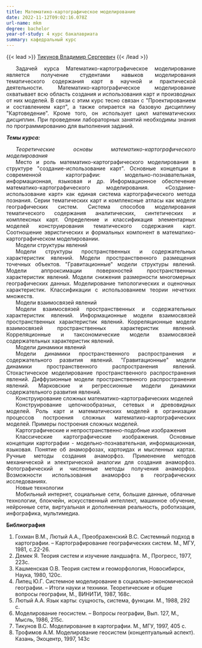 ```yaml
---
title: Математико-картографическое моделирование
date: 2022-11-12T09:02:16.078Z
url-name: mkm
degree: bachelor
year-of-study: 4 курс бакалавриата
summary: кафедральный курс
---
```

{{< lead >}} [Тикунов Владимир Сергеевич](https://istina.msu.ru/profile/TikunovVS/) {{< /lead >}}

<div style="text-align: justify; text-indent: 25px;">
Задачей курса Математико-картографическое моделирование является получение  студентами  навыков моделирования тематического содержания карт в  научной  и практической деятельности. Математико-картографическое моделирование охватывает всю область создания и использования карт и производных от них моделей.  В связи с этим курс тесно связан с "Проектированием и составлением карт", а также опирается на базовую дисциплину  "Картоведение". Кроме того, он  использует цикл математических  дисциплин. При проведении лабораторных занятий необходимы знания по программированию для выполнения заданий.</div> 

***Т﻿емы курса:***

<div style="text-align: justify; text-indent: 25px;">
<i>Теоретические основы математико-картографического моделирования</i></div>
<div style="text-align: justify; text-indent: 25px;">
Место и роль математико-картографического моделирования в структуре "создание-использование карт". Основные концепции в современной картографии: модельно-познавательная, информационная, языковая и др. Информационное обеспечение математико-картографического моделирования. «Создание-использование карт» как единая система картографического метода познания. Серии тематических карт и комплексные атласы как модели географических систем. Система способов моделирования тематического содержания аналитических, синтетических и комплексных карт.  Определение и классификация элементарных   моделей конструирования тематического содержания карт.   Соотношение   эвристических и формальных компонент в математико-картографическом моделировании.</div>
<div style="text-align: justify; text-indent: 25px;">
Модели структуры явлений</div>
<div style="text-align: justify; text-indent: 25px;">
Модели структуры пространственных и содержательных характеристик явлений.  Модели пространственного размещения точечных объектов. "Гравитационные" модели структуры явлений.  Модели аппроксимации поверхностей пространственных характеристик явлений.  Модели снижения размерности многомерных географических данных. Моделирование типологических и оценочных характеристик. Классификации с использованием теории нечетких множеств.</div>
<div style="text-align: justify; text-indent: 25px;">
Модели взаимосвязей явлений</div>
<div style="text-align: justify; text-indent: 25px;">
Модели взаимосвязей пространственных и содержательных характеристик явлений.  Информационные модели взаимосвязей пространственных характеристик явлений. Корреляционные модели взаимосвязей пространственных характеристик явлений.  Корреляционные и таксономические модели взаимосвязей содержательных характеристик явлений.</div>
<div style="text-align: justify; text-indent: 25px;">
Модели динамики явлений</div>
<div style="text-align: justify; text-indent: 25px;">
Модели динамики пространственного  распространения  и содержательного развития   явлений.   "Гравитационные"   модели    динамики пространственного распространения явлений.  Стохастическое моделирование пространственного распространения явлений. Диффузионные модели пространственного распространения явлений.  Марковские и регрессионные модели динамики содержательного развития явлений.</div>
<div style="text-align: justify; text-indent: 25px;">
Конструирование сложных математико-картографических моделей</div>
<div style="text-align: justify; text-indent: 25px;">
Конструирование цепочкообразных, сетевых и древовидных моделей. Роль карт и математических моделей в организации процессов построения сложных математико-картографических моделей.  Примеры построения сложных моделей.</div>
<div style="text-align: justify; text-indent: 25px;">
Картографические и непространственно-подобные изображения</div>
<div style="text-align: justify; text-indent: 25px;">
Классические картографические изображения. Основные концепции картографии - модельно-познавательная, информационная, языковая. Понятие об анаморфозах, картоидах и мысленных  картах.  Ручные методы создания анаморфоз.  Применение методов механической и электрической аналогии для создания анаморфоз.  Фотографический и численные методы получения анаморфоз.  Возможности использования анаморфоз в географических исследованиях.</div>
<div style="text-align: justify; text-indent: 25px;">
Новые технологии</div>
<div style="text-align: justify; text-indent: 25px;">
Мобильный интернет, социальные сети, большие данные, облачные технологии, блокчейн, искусственный интеллект, машинное обучение, нейронные сети, виртуальная и дополненная реальность, роботизация, инфографика, мультимедиа.</div>

**Б﻿иблиография**

1. Гохман В.М., Лютый А.А., Преображенский В.С. Системный подход в картографии. – Картографирование географических систем. М., МГУ, 1981, с.22-26. 
2. Демек Я. Теория систем и изучение ландшафта. М., Прогресс, 1977, 223с.
3. Кашменская О.В. Теория систем и геоморфология, Новосибирск, Наука, 1980, 120с.
4. Липец Ю.Г. Системное моделирование в социально-экономической географии. – Итоги науки и техники. Теоретические и общие вопросы географии, М., ВИНИТИ, 1987,  168с.
5. Лютый А.А. Язык карты: сущность, система, функции. М., 1988, 292 c.
6. Моделирование геосистем. – Вопросы географии, Вып. 127, М., Мысль, 1986,  215с.
7. Тикунов В.С. Моделирование в картографии. М., МГУ, 1997, 405 с.
8. Трофимов А.М. Моделирование геосистем (концептуальный аспект). Казань, Экоцентр, 1997, 143с